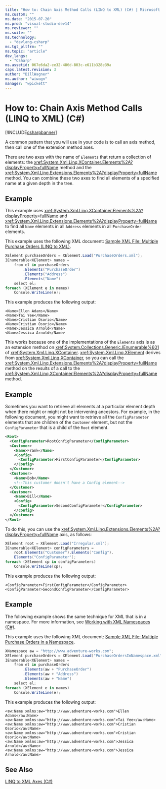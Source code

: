 ```yaml
---
title: "How to: Chain Axis Method Calls (LINQ to XML) (C#) | Microsoft Docs"
ms.custom: ""
ms.date: "2015-07-20"
ms.prod: "visual-studio-dev14"
ms.reviewer: ""
ms.suite: ""
ms.technology: 
  - "devlang-csharp"
ms.tgt_pltfrm: ""
ms.topic: "article"
dev_langs: 
  - "CSharp"
ms.assetid: 067e6da2-ee32-486d-803c-e611b328e39a
caps.latest.revision: 3
author: "BillWagner"
ms.author: "wiwagn"
manager: "wpickett"
---
```

# How to: Chain Axis Method Calls (LINQ to XML) (C#)
[!INCLUDE[csharpbanner](../../../../csharp/includes/csharpbanner.md)]

A common pattern that you will use in your code is to call an axis method, then call one of the extension method axes.  
  
 There are two axes with the name of `Elements` that return a collection of elements: the <xref:System.Xml.Linq.XContainer.Elements%2A?displayProperty=fullName> method and the <xref:System.Xml.Linq.Extensions.Elements%2A?displayProperty=fullName> method. You can combine these two axes to find all elements of a specified name at a given depth in the tree.  
  
## Example  
 This example uses <xref:System.Xml.Linq.XContainer.Elements%2A?displayProperty=fullName> and <xref:System.Xml.Linq.Extensions.Elements%2A?displayProperty=fullName> to find all `Name` elements in all `Address` elements in all `PurchaseOrder` elements.  
  
 This example uses the following XML document: [Sample XML File: Multiple Purchase Orders (LINQ to XML)](../../../../csharp/programming-guide/concepts/linq/sample-xml-file-multiple-purchase-orders-linq-to-xml.md).  
  
```c#  
XElement purchaseOrders = XElement.Load("PurchaseOrders.xml");  
IEnumerable<XElement> names =  
    from el in purchaseOrders  
        .Elements("PurchaseOrder")  
        .Elements("Address")  
        .Elements("Name")  
    select el;  
foreach (XElement e in names)  
    Console.WriteLine(e);  
```  
  
 This example produces the following output:  
  
```  
<Name>Ellen Adams</Name>  
<Name>Tai Yee</Name>  
<Name>Cristian Osorio</Name>  
<Name>Cristian Osorio</Name>  
<Name>Jessica Arnold</Name>  
<Name>Jessica Arnold</Name>  
```  
  
 This works because one of the implementations of the `Elements` axis is as an extension method on <xref:System.Collections.Generic.IEnumerable%601> of <xref:System.Xml.Linq.XContainer>. <xref:System.Xml.Linq.XElement> derives from <xref:System.Xml.Linq.XContainer>, so you can call the <xref:System.Xml.Linq.Extensions.Elements%2A?displayProperty=fullName> method on the results of a call to the <xref:System.Xml.Linq.XContainer.Elements%2A?displayProperty=fullName> method.  
  
## Example  
 Sometimes you want to retrieve all elements at a particular element depth when there might or might not be intervening ancestors. For example, in the following document, you might want to retrieve all the `ConfigParameter` elements that are children of the `Customer` element, but not the `ConfigParameter` that is a child of the `Root` element.  
  
```xml  
<Root>  
  <ConfigParameter>RootConfigParameter</ConfigParameter>  
  <Customer>  
    <Name>Frank</Name>  
    <Config>  
      <ConfigParameter>FirstConfigParameter</ConfigParameter>  
    </Config>  
  </Customer>  
  <Customer>  
    <Name>Bob</Name>  
    <!--This customer doesn't have a Config element-->  
  </Customer>  
  <Customer>  
    <Name>Bill</Name>  
    <Config>  
      <ConfigParameter>SecondConfigParameter</ConfigParameter>  
    </Config>  
  </Customer>  
</Root>  
```  
  
 To do this, you can use the <xref:System.Xml.Linq.Extensions.Elements%2A?displayProperty=fullName> axis, as follows:  
  
```c#  
XElement root = XElement.Load("Irregular.xml");  
IEnumerable<XElement> configParameters =   
    root.Elements("Customer").Elements("Config").  
    Elements("ConfigParameter");  
foreach (XElement cp in configParameters)  
    Console.WriteLine(cp);  
```  
  
 This example produces the following output:  
  
```  
<ConfigParameter>FirstConfigParameter</ConfigParameter>  
<ConfigParameter>SecondConfigParameter</ConfigParameter>  
```  
  
## Example  
 The following example shows the same technique for XML that is in a namespace. For more information, see [Working with XML Namespaces (C#)](../../../../csharp/programming-guide/concepts/linq/working-with-xml-namespaces.md).  
  
 This example uses the following XML document: [Sample XML File: Multiple Purchase Orders in a Namespace](../../../../csharp/programming-guide/concepts/linq/sample-xml-file-multiple-purchase-orders-in-a-namespace.md).  
  
```c#  
XNamespace aw = "http://www.adventure-works.com";  
XElement purchaseOrders = XElement.Load("PurchaseOrdersInNamespace.xml");  
IEnumerable<XElement> names =  
    from el in purchaseOrders  
        .Elements(aw + "PurchaseOrder")  
        .Elements(aw + "Address")  
        .Elements(aw + "Name")  
    select el;  
foreach (XElement e in names)  
    Console.WriteLine(e);  
```  
  
 This example produces the following output:  
  
```  
<aw:Name xmlns:aw="http://www.adventure-works.com">Ellen Adams</aw:Name>  
<aw:Name xmlns:aw="http://www.adventure-works.com">Tai Yee</aw:Name>  
<aw:Name xmlns:aw="http://www.adventure-works.com">Cristian Osorio</aw:Name>  
<aw:Name xmlns:aw="http://www.adventure-works.com">Cristian Osorio</aw:Name>  
<aw:Name xmlns:aw="http://www.adventure-works.com">Jessica Arnold</aw:Name>  
<aw:Name xmlns:aw="http://www.adventure-works.com">Jessica Arnold</aw:Name>  
```  
  
## See Also  
 [LINQ to XML Axes (C#)](../../../../csharp/programming-guide/concepts/linq/linq-to-xml-axes.md)